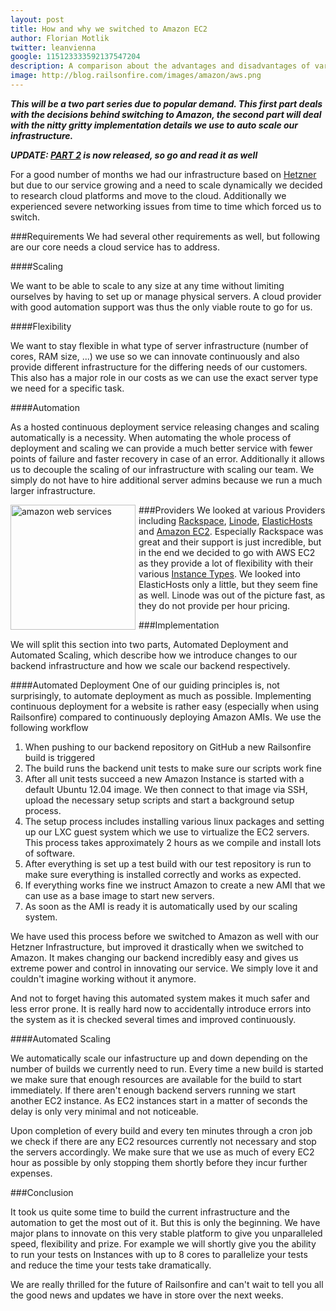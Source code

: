 ```yaml
---
layout: post
title: How and why we switched to Amazon EC2
author: Florian Motlik
twitter: leanvienna
google: 115123333592137547204
description: A comparison about the advantages and disadvantages of various platform-as-a-service providers like Amazon EC2, Rackspace, Linode or Hetzner.
image: http://blog.railsonfire.com/images/amazon/aws.png
---
```


***This will be a two part series due to popular demand. This first part deals
with the decisions behind switching to Amazon, the second part will
deal with the nitty gritty implementation details we use to auto scale
our infrastructure.***

***UPDATE: [PART 2](2012/11/15/Switching-to-Amazon-EC2-part-2.html) is
now released, so go and read it as well***

For a good number of months we had our infrastructure based on
[Hetzner](http://www.hetzner.de/) but due to our service growing and a
need to scale dynamically we decided to research cloud platforms and
move to the cloud. Additionally we experienced severe networking
issues from time to time which forced us to switch.

###Requirements
We had several other requirements as well, but following are our core
needs a cloud service has to address.

####Scaling

We want to be able to scale to any size at any time without
limiting ourselves by having to set up or manage physical servers. A
cloud provider with good automation support was thus the only viable route to go for us.

####Flexibility

We want to stay flexible in what type of server infrastructure (number
of cores, RAM size, ...) we use so we can innovate continuously and also
provide different infrastructure for the differing needs of our
customers. This also has a major role in our costs as we can use the
exact server type we need for a specific task.

####Automation

As a hosted continuous deployment service releasing changes and scaling automatically is a necessity.
When automating the whole process of deployment and scaling
we can provide a much better service with fewer points of failure and
faster recovery in case of an error. Additionally it allows us to
decouple the scaling of our infrastructure with scaling our team. We
simply do not have to hire additional server admins because we run
a much larger infrastructure.

###Providers
<img src="http://blog.railsonfire.com/images/amazon/aws.png" title="amazon web services" style="width: 200px; float: left; margin-right: 5px;"/>We looked at various Providers including [Rackspace](http://www.rackspace.com/),
[Linode](http://www.linode.com/), [ElasticHosts](http://www.elastichosts.com/)
and [Amazon EC2](http://aws.amazon.com/). Especially Rackspace was great
and their support is just incredible, but in the end
we decided to go with AWS EC2 as they provide a lot of flexibility with their
various [Instance Types](http://aws.amazon.com/ec2/instance-types/). We looked into ElasticHosts only a little, but
they seem fine as well. Linode was out of the picture fast, as they do
not provide per hour pricing.

###Implementation

We will split this section into two parts, Automated Deployment and
Automated Scaling, which describe how we introduce changes to our backend
infrastructure and how we scale our backend respectively.

####Automated Deployment
One of our guiding principles is, not surprisingly, to automate
deployment as much as possible. Implementing continuous deployment for a
website is rather easy (especially when using Railsonfire)
compared to continuously deploying Amazon AMIs. We use the following workflow

  1. When pushing to our backend repository on GitHub a new Railsonfire
     build is triggered
  2. The build runs the backend unit tests to make sure our scripts work
     fine
  3. After all unit tests succeed a new Amazon Instance is started with a
     default Ubuntu 12.04 image. We then connect to that image via SSH,
     upload the necessary setup scripts and start a background setup
     process.
  4. The setup process includes installing various linux packages and
     setting up our LXC guest system which we use to virtualize the EC2
     servers. This process takes approximately 2 hours as we compile and install lots
     of software.
  5. After everything is set up a test build with our test
     repository is run to make sure everything is installed correctly
     and works as expected.
  6. If everything works fine we instruct Amazon to create a new AMI
     that we can use as a base image to start new servers.
  7. As soon as the AMI is ready it is automatically used by our
     scaling system.

We have used this process before we switched to Amazon as well with our
Hetzner Infrastructure, but improved it drastically when we switched to
Amazon. It makes changing our backend incredibly easy and gives us
extreme power and control in innovating our service. We simply love it
and couldn't imagine working without it anymore.

And not to forget having this automated system makes it much safer and
less error prone. It is really hard now to accidentally introduce errors
into the system as it is checked several times and improved continuously.

####Automated Scaling

We automatically scale our infastructure up and down depending on the
number of builds we currently need to run. Every time a new build is
started we make sure that enough resources are available for the build
to start immediately. If there aren't enough backend servers running we
start another EC2 instance. As EC2 instances start in a matter of seconds
the delay is only very minimal and not noticeable.

Upon completion of every build and every ten minutes through a cron job
we check if there are any EC2 resources currently not necessary and stop
the servers accordingly. We make sure that we use as much of every EC2
hour as possible by only stopping them shortly before they incur further
expenses.

###Conclusion

It took us quite some time to build the current infrastructure and the
automation to get the most out of it. But this is only the beginning. We
have major plans to innovate on this very stable platform to give you
unparalleled speed, flexibility and prize. For example we will shortly
give you the ability to run your tests on Instances with up to 8 cores
to parallelize your tests and reduce the time your tests take
dramatically.

We are really thrilled for the future of Railsonfire and can't wait to
tell you all the good news and updates we have in store over the next
weeks.
